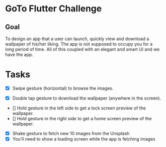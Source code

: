 # GoTo Flutter Challenge

## Goal

To design an app that a user can launch, quickly view and download a wallpaper of his/her liking. The app is not supposed to occupy you for a long period of time. All of this coupled with an elegant and smart UI and we have the app.

# Tasks

- [x] Swipe gesture (horizontal) to browse the images.

- [x] Double tap gesture to download the wallpaper (anywhere in the screen).

- [] Hold gesture in the left side to get a lock screen preview of the wallpaper.
- [] Hold gesture in the right side to get a home screen preview of the wallpaper.
- [x] Shake gesture to fetch new 10 images from the Unsplash
- [x] You'll need to show a loading screen while the app is fetching images
